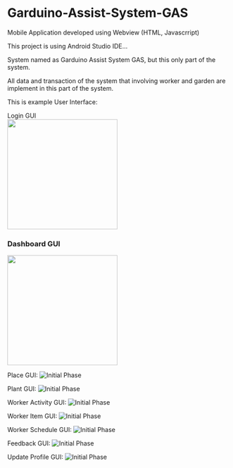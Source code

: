 # Garduino-Assist-System-GAS
<link rel="stylesheet" href="https://stackpath.bootstrapcdn.com/bootstrap/4.3.1/css/bootstrap.min.css" integrity="sha384-ggOyR0iXCbMQv3Xipma34MD+dH/1fQ784/j6cY/iJTQUOhcWr7x9JvoRxT2MZw1T" crossorigin="anonymous">

Mobile Application developed using Webview (HTML, Javascrript)

This project is using Android Studio IDE...

System named as Garduino Assist System GAS, but this only part of the system.

All data and transaction of the system that involving worker and garden are implement in this part of the system.

This is example User Interface:

<div class="bg-info">Login GUI</div>
<img src="https://github.com/Syahiddan/Garduino-Assist-System-GAS/blob/master/GUI/login.png" width="250">
<br>

<h3>Dashboard GUI</h3>
<img src="https://github.com/Syahiddan/Garduino-Assist-System-GAS/blob/master/GUI/dashboard.png" width="250">

Place GUI:
![Initial Phase](https://github.com/Syahiddan/Garduino-Assist-System-GAS/blob/master/GUI/PlaceActivity.png)

Plant GUI:
![Initial Phase](https://github.com/Syahiddan/Garduino-Assist-System-GAS/blob/master/GUI/PlantActivity.png)

Worker Activity GUI:
![Initial Phase](https://github.com/Syahiddan/Garduino-Assist-System-GAS/blob/master/GUI/WorkerActivity.png)

Worker Item GUI:
![Initial Phase](https://github.com/Syahiddan/Garduino-Assist-System-GAS/blob/master/GUI/WorkerItem.png)

Worker Schedule GUI:
![Initial Phase](https://github.com/Syahiddan/Garduino-Assist-System-GAS/blob/master/GUI/WorkerSchedule.png)

Feedback GUI:
![Initial Phase](https://github.com/Syahiddan/Garduino-Assist-System-GAS/blob/master/GUI/feedbackActivity.png)

Update Profile GUI:
![Initial Phase](https://github.com/Syahiddan/Garduino-Assist-System-GAS/blob/master/GUI/updateProfileActivity.png)
